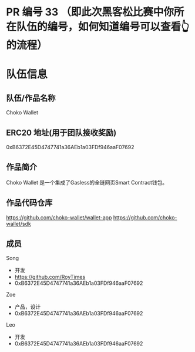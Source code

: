 # PR 编号 33 （即此次黑客松比赛中你所在队伍的编号，如何知道编号可以查看👆的流程）
# 队伍信息
## 队伍/作品名称
Choko Wallet

## ERC20 地址(用于团队接收奖励)
0xB6372E45D4747741a36AEb1a03FDf946aaF07692

## 作品简介
Choko Wallet 是一个集成了Gasless的全链网页Smart Contract钱包。

## 作品代码仓库
https://github.com/choko-wallet/wallet-app
https://github.com/choko-wallet/sdk

## 成员

Song
- 开发
- https://github.com/RoyTimes
- 0xB6372E45D4747741a36AEb1a03FDf946aaF07692

Zoe
- 产品，设计
- 0xB6372E45D4747741a36AEb1a03FDf946aaF07692

Leo
- 开发
- 0xB6372E45D4747741a36AEb1a03FDf946aaF07692
